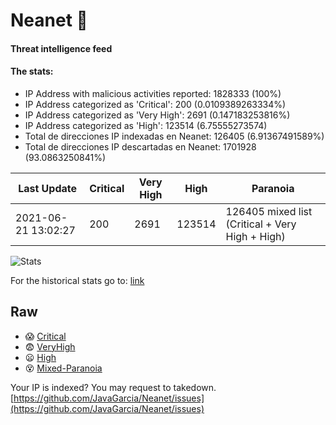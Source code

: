 # Neanet :hocho:
#### Threat intelligence feed
#### The stats:

- IP Address with malicious activities reported: 1828333 (100%)
- IP Address categorized as 'Critical':  200 (0.0109389263334%)
- IP Address categorized as 'Very High':  2691 (0.147183253816%)
- IP Address categorized as 'High':  123514 (6.75555273574)
- Total de direcciones IP indexadas en Neanet:  126405 (6.91367491589%)
- Total de direcciones IP descartadas en Neanet:  1701928 (93.0863250841%)

| Last Update | Critical | Very High | High | Paranoia |
| --- | --- | --- | --- | --- |
| 2021-06-21 13:02:27 | 200 | 2691 | 123514 | 126405 mixed list (Critical + Very High + High)|

![Stats](https://docs.google.com/spreadsheets/d/e/2PACX-1vSnaNMIXVabIpDJjufMlzH7poXnshF3mgd8Is1g9ytUEzVsP5my4Trn8f-xkoLLQ38xpL3HtmUexLo6/pubchart?oid=501124687&format=image)

For the historical stats go to: [link](/stats.csv)
## Raw
- :scream: [Critical](https://raw.githubusercontent.com/JavaGarcia/Neanet/master/blacklists/neanet_critical.txt)
- :fearful: [VeryHigh](https://raw.githubusercontent.com/JavaGarcia/Neanet/master/blacklists/neanet_veryHigh.txtt)
- :frowning: [High](https://raw.githubusercontent.com/JavaGarcia/Neanet/master/blacklists/neanet_high.txt)
- :dizzy_face: [Mixed-Paranoia](https://raw.githubusercontent.com/JavaGarcia/Neanet/master/blacklists/neanet_all.txt)


Your IP is indexed? You may request to takedown. [https://github.com/JavaGarcia/Neanet/issues](https://github.com/JavaGarcia/Neanet/issues)
































































































































































































































































































































































































































































































































































































































































































































































































































































































































































































































































































































































































































































































































































































































































































































































































































































































































































































































































































































































































































































































































































































































































































































































































































































































































































































































































































































































































































































































































































































































































































































































































































































































































































































































































































































































































































































































































































































































































































































































































































































































































































































































































































































































































































































































































































































































































































































































































































































































































































































































































































































































































































































































































































































































































































































































































































































































































































































































































































































































































































































































































































































































































































































































































































































































































































































































































































































































































































































































































































































































































































































































































































































































































